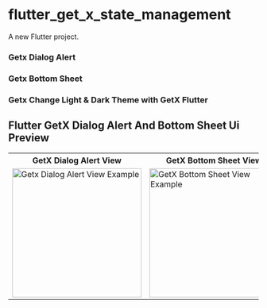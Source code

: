 # flutter_get_x_state_management

A new Flutter project.

### Getx Dialog Alert
### Getx Bottom Sheet
### Getx Change Light & Dark Theme with GetX Flutter




## Flutter GetX Dialog Alert And Bottom Sheet Ui Preview


<table>
  
  
<tr>                    
   <th> GetX Dialog Alert View</th>
   <th> GetX Bottom Sheet View</th>
   <th> GetX Light Theme View</th>
   <th> GetX Dark Theme View</th>
</tr>  
  
  
  
<tr>

<td>
  <img src="https://user-images.githubusercontent.com/103892160/237017759-db0978aa-990e-4348-9fd6-a6ebffd4c6a3.png" alt="Getx Dialog Alert View Example" width="260"/>
</td>

<td>
  <img src="https://user-images.githubusercontent.com/103892160/237017906-15c43ff6-d98c-4bdc-b8af-46b87979b94c.png" alt=" GetX Bottom Sheet View Example" width="260"/>
</td>


<td>
  <img src="https://user-images.githubusercontent.com/103892160/237017906-15c43ff6-d98c-4bdc-b8af-46b87979b94c.png" alt=" GetX Light Theme View Example" width="260"/>
</td>


<td>
  <img src="https://user-images.githubusercontent.com/103892160/237017906-15c43ff6-d98c-4bdc-b8af-46b87979b94c.png" alt=" GetX Dark Theme View Example" width="260"/>
</td>


  
</tr>

</table>





